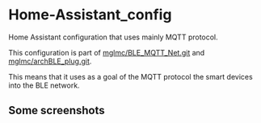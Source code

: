 # Home-Assistant_config
Home Assistant configuration that uses mainly MQTT protocol.

This configuration is part of [mglmc/BLE_MQTT_Net.git](https://github.com/mglmc/BLE_MQTT_Net.git) and [mglmc/archBLE_plug.git](https://github.com/mglmc/archBLE_plug.git).

This means that it uses as a goal of the MQTT protocol the smart devices into the BLE network.

## Some screenshots
